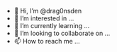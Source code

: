 - 👋 Hi, I’m @drag0nsden
- 👀 I’m interested in ...
- 🌱 I’m currently learning ...
- 💞️ I’m looking to collaborate on ...
- 📫 How to reach me ...

<!---
drag0nsden/drag0nsden is a ✨ special ✨ repository because its `README.md` (this file) appears on your GitHub profile.
You can click the Preview link to take a look at your changes.
--->
